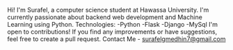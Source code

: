 Hi! I'm Surafel, a computer science student at Hawassa University.
I'm currently passionate about backend web development and Machine Learning using Python.
Technologies: -Python
              -Flask
              -Django
              -MySql
I'm open to contributions! If you find any improvements or have suggestions, feel free to create a pull request.
Contact Me - surafelgmedhin7@gmail.com
